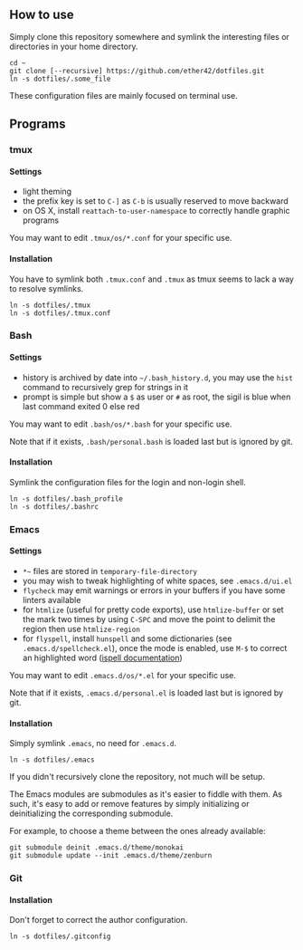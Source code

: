 ## How to use

Simply clone this repository somewhere and symlink the interesting files or directories in your
home directory.

```shell
cd ~
git clone [--recursive] https://github.com/ether42/dotfiles.git
ln -s dotfiles/.some_file
```

These configuration files are mainly focused on terminal use.

## Programs

### tmux

#### Settings

 - light theming
 - the prefix key is set to `C-]` as `C-b` is usually reserved to move backward
 - on OS X, install `reattach-to-user-namespace` to correctly handle graphic programs

You may want to edit `.tmux/os/*.conf` for your specific use.

#### Installation

You have to symlink both `.tmux.conf` and `.tmux` as tmux seems to lack a way to resolve symlinks.

```shell
ln -s dotfiles/.tmux
ln -s dotfiles/.tmux.conf
```

### Bash

#### Settings

 - history is archived by date into `~/.bash_history.d`, you may use the `hist`
   command to recursively grep for strings in it
 - prompt is simple but show a `$` as user or `#` as root, the sigil is blue when last
   command exited 0 else red

You may want to edit `.bash/os/*.bash` for your specific use.

Note that if it exists, `.bash/personal.bash` is loaded last but is ignored by git.

#### Installation

Symlink the configuration files for the login and non-login shell.

```shell
ln -s dotfiles/.bash_profile
ln -s dotfiles/.bashrc
```

### Emacs

#### Settings

 - `*~` files are stored in `temporary-file-directory`
 - you may wish to tweak highlighting of white spaces, see `.emacs.d/ui.el`
 - `flycheck` may emit warnings or errors in your buffers if you have some linters available
 - for `htmlize` (useful for pretty code exports), use `htmlize-buffer` or set the mark two times
   by using `C-SPC` and move the point to delimit the region then use `htmlize-region`
 - for `flyspell`, install `hunspell` and some dictionaries (see `.emacs.d/spellcheck.el`),
   once the mode is enabled, use `M-$` to correct an highlighted word ([ispell documentation])

You may want to edit `.emacs.d/os/*.el` for your specific use.

Note that if it exists, `.emacs.d/personal.el` is loaded last but is ignored by git.

[ispell documentation]: https://www.gnu.org/software/emacs/manual/html_node/emacs/Spelling.html

#### Installation

Simply symlink `.emacs`, no need for `.emacs.d`.

```shell
ln -s dotfiles/.emacs
```

If you didn't recursively clone the repository, not much will be setup.

The Emacs modules are submodules as it's easier to fiddle with them.
As such, it's easy to add or remove features by simply initializing or deinitializing the
corresponding submodule.

For example, to choose a theme between the ones already available:
```shell
git submodule deinit .emacs.d/theme/monokai
git submodule update --init .emacs.d/theme/zenburn
```

### Git

#### Installation

Don't forget to correct the author configuration.

```shell
ln -s dotfiles/.gitconfig
```
